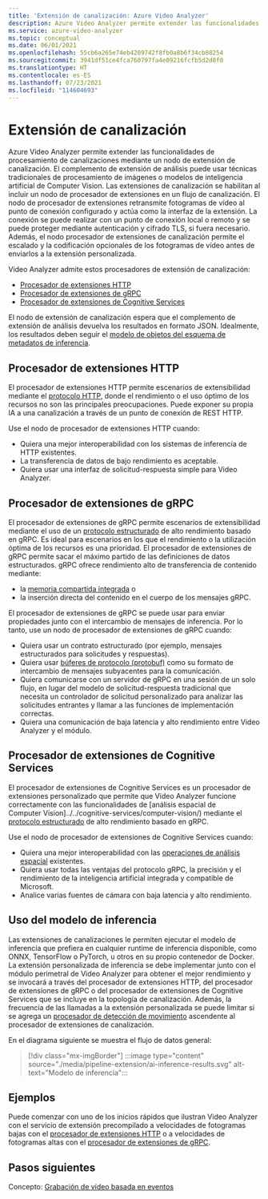```yaml
---
title: 'Extensión de canalización: Azure Video Analyzer'
description: Azure Video Analyzer permite extender las funcionalidades de procesamiento de canalizaciones mediante un nodo de extensión de canalización. En este artículo se describe el nodo de extensión de canalización.
ms.service: azure-video-analyzer
ms.topic: conceptual
ms.date: 06/01/2021
ms.openlocfilehash: 55cb6a265e74eb4209742f8fb0a8b6f34cb08254
ms.sourcegitcommit: 3941df51ce4fca760797fa4e09216fcfb5d2d8f0
ms.translationtype: HT
ms.contentlocale: es-ES
ms.lasthandoff: 07/23/2021
ms.locfileid: "114604693"
---
```

# <a name="pipeline-extension"></a>Extensión de canalización

Azure Video Analyzer permite extender las funcionalidades de procesamiento de canalizaciones mediante un nodo de extensión de canalización. El complemento de extensión de análisis puede usar técnicas tradicionales de procesamiento de imágenes o modelos de inteligencia artificial de Computer Vision. Las extensiones de canalización se habilitan al incluir un nodo de procesador de extensiones en un flujo de canalización. El nodo de procesador de extensiones retransmite fotogramas de vídeo al punto de conexión configurado y actúa como la interfaz de la extensión. La conexión se puede realizar con un punto de conexión local o remoto y se puede proteger mediante autenticación y cifrado TLS, si fuera necesario. Además, el nodo procesador de extensiones de canalización permite el escalado y la codificación opcionales de los fotogramas de vídeo antes de enviarlos a la extensión personalizada.

Video Analyzer admite estos procesadores de extensión de canalización:

* [Procesador de extensiones HTTP](pipeline.md#http-extension-processor) 
* [Procesador de extensiones de gRPC](pipeline.md#grpc-extension-processor)
* [Procesador de extensiones de Cognitive Services](pipeline.md#cognitive-services-extension-processor) 
    
El nodo de extensión de canalización espera que el complemento de extensión de análisis devuelva los resultados en formato JSON. Idealmente, los resultados deben seguir el [modelo de objetos del esquema de metadatos de inferencia](inference-metadata-schema.md).

## <a name="http-extension-processor"></a>Procesador de extensiones HTTP

El procesador de extensiones HTTP permite escenarios de extensibilidad mediante el [protocolo HTTP](http-extension-protocol.md), donde el rendimiento o el uso óptimo de los recursos no son las principales preocupaciones. Puede exponer su propia IA a una canalización a través de un punto de conexión de REST HTTP.

Use el nodo de procesador de extensiones HTTP cuando:

* Quiera una mejor interoperabilidad con los sistemas de inferencia de HTTP existentes.
* La transferencia de datos de bajo rendimiento es aceptable.
* Quiera usar una interfaz de solicitud-respuesta simple para Video Analyzer.

## <a name="grpc-extension-processor"></a>Procesador de extensiones de gRPC

El procesador de extensiones de gRPC permite escenarios de extensibilidad mediante el uso de un [protocolo estructurado](grpc-extension-protocol.md) de alto rendimiento basado en gRPC. Es ideal para escenarios en los que el rendimiento o la utilización óptima de los recursos es una prioridad. El procesador de extensiones de gRPC permite sacar el máximo partido de las definiciones de datos estructurados. gRPC ofrece rendimiento alto de transferencia de contenido mediante:

* la [memoria compartida integrada](https://en.wikipedia.org/wiki/Shared_memory) o
* la inserción directa del contenido en el cuerpo de los mensajes gRPC.

El procesador de extensiones de gRPC se puede usar para enviar propiedades junto con el intercambio de mensajes de inferencia. Por lo tanto, use un nodo de procesador de extensiones de gRPC cuando:

* Quiera usar un contrato estructurado (por ejemplo, mensajes estructurados para solicitudes y respuestas).
* Quiera usar [búferes de protocolo (protobuf)](https://developers.google.com/protocol-buffers) como su formato de intercambio de mensajes subyacentes para la comunicación.
* Quiera comunicarse con un servidor de gRPC en una sesión de un solo flujo, en lugar del modelo de solicitud-respuesta tradicional que necesita un controlador de solicitud personalizado para analizar las solicitudes entrantes y llamar a las funciones de implementación correctas.
* Quiera una comunicación de baja latencia y alto rendimiento entre Video Analyzer y el módulo.

## <a name="cognitive-services-extension-processor"></a>Procesador de extensiones de Cognitive Services

El procesador de extensiones de Cognitive Services es un procesador de extensiones personalizado que permite que Video Analyzer funcione correctamente con las funcionalidades de [análisis espacial de Computer Vision]../../cognitive-services/computer-vision/) mediante el [protocolo estructurado](grpc-extension-protocol.md) de alto rendimiento basado en gRPC. 

Use el nodo de procesador de extensiones de Cognitive Services cuando:

* Quiera una mejor interoperabilidad con las [operaciones de análisis espacial](../../cognitive-services/computer-vision/intro-to-spatial-analysis-public-preview.md) existentes.
* Quiera usar todas las ventajas del protocolo gRPC, la precisión y el rendimiento de la inteligencia artificial integrada y compatible de Microsoft.
* Analice varias fuentes de cámara con baja latencia y alto rendimiento.

## <a name="use-your-inferencing-model"></a>Uso del modelo de inferencia

Las extensiones de canalizaciones le permiten ejecutar el modelo de inferencia que prefiera en cualquier runtime de inferencia disponible, como ONNX, TensorFlow o PyTorch, u otros en su propio contenedor de Docker. La extensión personalizada de inferencia se debe implementar junto con el módulo perimetral de Video Analyzer para obtener el mejor rendimiento y se invocará a través del procesador de extensiones HTTP, del procesador de extensiones de gRPC o del procesador de extensiones de Cognitive Services que se incluye en la topología de canalización. Además, la frecuencia de las llamadas a la extensión personalizada se puede limitar si se agrega un [procesador de detección de movimiento](pipeline.md#motion-detection-processor) ascendente al procesador de extensiones de canalización.

En el diagrama siguiente se muestra el flujo de datos general:

> [!div class="mx-imgBorder"]
> :::image type="content" source="./media/pipeline-extension/ai-inference-results.svg" alt-text="Modelo de inferencia":::
 
## <a name="samples"></a>Ejemplos

Puede comenzar con uno de los inicios rápidos que ilustran Video Analyzer con el servicio de extensión precompilado a velocidades de fotogramas bajas con el [procesador de extensiones HTTP](pipeline.md#http-extension-processor) o a velocidades de fotogramas altas con el [procesador de extensiones de gRPC](pipeline.md#grpc-extension-processor).


## <a name="next-steps"></a>Pasos siguientes 

Concepto: [Grabación de vídeo basada en eventos](event-based-video-recording-concept.md)

